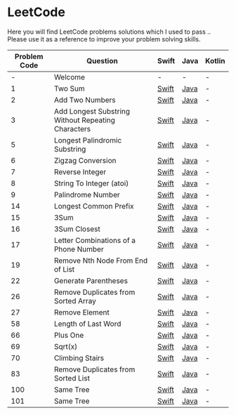 # LeetCode

Here you will find LeetCode problems solutions which I used to pass .. Please use it as a reference to improve your problem solving skills. 

| Problem Code | Question | Swift | Java | Kotlin |
|---|---|---|---|---|
| - | Welcome | - | - | - |
| 1 | Two Sum | [Swift](././Swift/TwoSum.swift) | [Java](././Java/TwoSum.java) | - |
| 2 | Add Two Numbers | [Swift](././Swift/AddTwoNumbers.swift) | [Java](././Java/AddTwoNumbers.java) | - |
| 3 | Add Longest Substring Without Repeating Characters | [Swift](././Swift/LongestSubstringWithoutRepeatingCharacters.swift) | [Java](././Java/LongestSubstringWithoutRepeatingCharacters.java) | - |
| 5 | Longest Palindromic Substring | [Swift](././Swift/LongestPalindromicSubstring.swift) | [Java](././Java/LongestPalindromicSubstring.java) | - |
| 6 | Zigzag Conversion | [Swift](././Swift/ZigzagConversion.swift) | [Java](././Java/ZigzagConversion.java) | - |
| 7 | Reverse Integer | [Swift](././Swift/ReverseInteger.swift) | [Java](././Java/ReverseInteger.java) | - |
| 8 | String To Integer (atoi) | [Swift](././Swift/StringToInteger(atoi).swift) | [Java](././Java/StringToInteger(atoi).java) | - |
| 9 | Palindrome Number | [Swift](././Swift/PalindromeNumber.swift) | [Java](././Java/PalindromeNumber.java) | - |
| 14 | Longest Common Prefix | [Swift](././Swift/LongestCommonPrefix.swift) | [Java](././Java/LongestCommonPrefix.java) | - |
| 15 | 3Sum | [Swift](././Swift/3Sum.swift) | [Java](././Java/3Sum.java) | - |
| 16 | 3Sum Closest | [Swift](././Swift/3SumClosest.swift) | [Java](././Java/3SumClosest.java) | - |
| 17 | Letter Combinations of a Phone Number | [Swift](././Swift/LetterCombinationsofPhoneNumber.swift) | [Java](././Java/LetterCombinationsofPhoneNumber.java) | - |
| 19 | Remove Nth Node From End of List | [Swift](././Swift/RemoveNthNodeFromEndofList.swift) | [Java](././Java/RemoveNthNodeFromEndofList.java) | - |
| 22 | Generate Parentheses | [Swift](././Swift/GenerateParentheses.swift) | [Java](././Java/GenerateParentheses.java) | - |
| 26 | Remove Duplicates from Sorted Array | [Swift](././Swift/RemoveDuplicatesfromSortedArray.swift) | [Java](././Java/RemoveDuplicatesfromSortedArray.java) | - |
| 27 | Remove Element | [Swift](././Swift/RemoveElement.swift) | [Java](././Java/RemoveElement.java) | - |
| 58 | Length of Last Word | [Swift](././Swift/LengthofLastWord.swift) | [Java](././Java/LengthofLastWord.java) | - |
| 66 | Plus One | [Swift](././Swift/PlusOne.swift) | [Java](././Java/PlusOne.java) | - |
| 69 | Sqrt(x) | [Swift](././Swift/Sqrt(x).swift) | [Java](././Java/Sqrt(x).java) | - |
| 70 | Climbing Stairs | [Swift](././Swift/ClimbingStairs.swift) | [Java](././Java/ClimbingStairs.java) | - |
| 83 | Remove Duplicates from Sorted List | [Swift](././Swift/RemoveDuplicatesFromSortedList.swift) | [Java](././Java/RemoveDuplicatesFromSortedList.java) | - |
| 100 | Same Tree | [Swift](././Swift/SameTree.swift) | [Java](././Java/SameTree.java) | - |
| 101 | Same Tree | [Swift](././Swift/SymmetricTree.swift) | [Java](././Java/SymmetricTree.java) | - |

